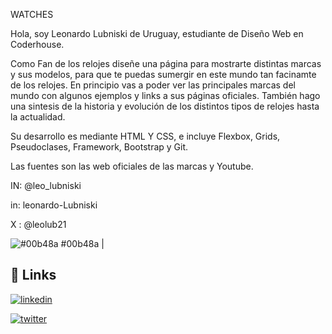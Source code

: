 WATCHES

Hola, soy Leonardo Lubniski de Uruguay, estudiante de Diseño Web en Coderhouse.

Como Fan de los relojes diseñe una página para mostrarte distintas marcas y sus modelos, para que te puedas sumergir en este mundo tan facinamte de los relojes. 
En principio vas a poder ver las principales marcas del mundo con algunos ejemplos y links a sus páginas oficiales.
También hago una sintesis de la historia y evolución de los distintos tipos de relojes hasta la actualidad.

Su desarrollo es mediante HTML Y CSS, e incluye Flexbox, Grids, Pseudoclases, Framework, Bootstrap y Git.

Las fuentes son las web oficiales de las marcas y Youtube.

IN: @leo_lubniski

in: leonardo-Lubniski

X : @leolub21




![#00b48a](https://via.placeholder.com/10/00b48a?text=+) #00b48a |
















## 🔗 Links
[![linkedin](https://img.shields.io/badge/linkedin-0A66C2?style=for-the-badge&logo=linkedin&logoColor=white)](https://https://www.linkedin.com/in/leonardo-lubniski-30532482)

[![twitter](https://img.shields.io/badge/twitter-1DA1F2?style=for-the-badge&logo=twitter&logoColor=white)](https://twitter.com/leolub21)












